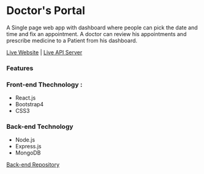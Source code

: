 # Doctor's Portal

A Single page web app with dashboard  where people can pick the date and time and fix an appointment. A doctor can review his appointments and prescribe medicine to a Patient from his dashboard.

[Live Website](https://photography-services1.web.app/) |
[Live API Server](https://damp-fortress-30622.herokuapp.com/)

### Features



### Front-end Thechnology : 
* React.js
* Bootstrap4
* CSS3

### Back-end Technology
* Node.js
* Express.js
* MongoDB


[Back-end Repository](https://github.com/Porgramming-Hero-web-course/complete-website-server-SIsiam)
